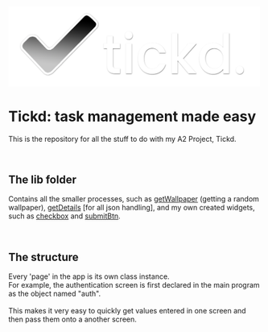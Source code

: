 <img src="logo//blackBGLogo.png" width=500>
<h1>Tickd: task management made easy</h1>

<p>This is the repository for all the stuff to do with my A2 Project, Tickd.</p>
<br>

<h2>The <b>lib</b> folder</h2>
<p>Contains all the smaller processes, such as <a href="lib//getWallpaper.py">getWallpaper</a> (getting a random wallpaper), <a href="lib//getDetails.py">getDetails</a> [for all json handling], and my own created widgets, such as <a href="lib//checkbox_customTk.py">checkbox</a> and <a href="lib//submitBtn.py">submitBtn</a>.</p>
<br>

<h2>The structure</h2>
<p>Every 'page' in the app is its own class instance.<br>For example, the authentication screen is first declared in the main program as the object named "auth".<br><br>This makes it very easy to quickly get values entered in one screen and then pass them onto a another screen.</p>